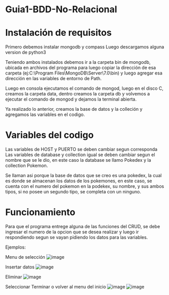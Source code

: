 # Guia1-BDD-No-Relacional
# Instalación de requisitos

Primero debemos instalar mongodb y compass
Luego descargamos alguna version de python3

Teniendo ambos instalados debemos ir a la carpeta bin de mongodb, ubicada en archivos del programa
para luego copiar la dirección de esa carpeta (ej:C:\Program Files\MongoDB\Server\7.0\bin) y luego
agregar esa dirección en las variables de entorno de Path.

Luego en consola ejecutamos el comando de mongod, luego en el disco C, creamos la carpeta data, 
dentro creamos la carpeta db y volvemos a ejecutar el comando de mongod y dejamos la terminal abierta.

Ya realizado lo anterior, creamos la base de datos y la colleción y agregamos las variables en el codigo.


# Variables del codigo

Las variables de HOST y PUERTO se deben cambiar segun corresponda
Las variables de database y collection igual se deben cambiar segun el nombre que se le dio, en este caso
la database se llamo Pokedex y la collection Pokemon.

Se llaman asi porque la base de datos que se creo es una pokedex, la cual es donde se almacenan los datos de 
los pokemones, en este caso, se cuenta con el numero del pokemon en la podekex, su nombre, y sus ambos tipos,
si no posee un segundo tipo, se completa con un ninguno.

# Funcionamiento

Para que el programa entrege alguna de las funciones del CRUD, se debe ingresar el numero de la opcion que se 
desea realizar y luego ir respondiendo segun se vayan pidiendo los datos para las variables.

Ejemplos:

Menu de selección
![image](https://github.com/MJaraSM/Guia1-BDD-No-Relacional/assets/145721388/d037fea1-053c-46ea-82b5-1fcde8c9e667)

Insertar datos
![image](https://github.com/MJaraSM/Guia1-BDD-No-Relacional/assets/145721388/d35eb46f-5685-4e24-9729-718d143c75d9)

Eliminar
![image](https://github.com/MJaraSM/Guia1-BDD-No-Relacional/assets/145721388/9924c40e-9fec-4336-a214-055d07b59b30)

Seleccionar Terminar o volver al menu del inicio
![image](https://github.com/MJaraSM/Guia1-BDD-No-Relacional/assets/145721388/acd3e2a7-6303-4f27-98e3-665e03d0bfdf)
![image](https://github.com/MJaraSM/Guia1-BDD-No-Relacional/assets/145721388/5d134d8e-dccf-459d-afd8-27a05697a139)


